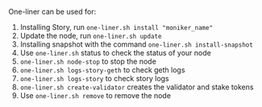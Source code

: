 One-liner can be used for: 
1. Installing Story, run ```one-liner.sh install "moniker_name"```
2. Update the node, run ```one-liner.sh update```
3. Installing snapshot with the command ```one-liner.sh install-snapshot```
4. Use ```one-liner.sh``` status to check the status of your node
5. ```one-liner.sh node-stop``` to stop the node
6. ```one-liner.sh logs-story-geth``` to check geth logs
7. ```one-liner.sh logs-story``` to check story logs
8. ```one-liner.sh create-validator``` creates the validator and stake tokens
9. Use ```one-liner.sh remove``` to remove the node